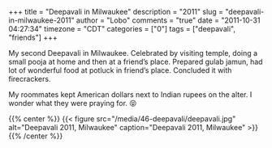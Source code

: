 +++
title = "Deepavali in Milwaukee"
description = "2011"
slug = "deepavali-in-milwaukee-2011"
author = "Lobo"
comments = "true"
date = "2011-10-31 04:27:34"
timezone = "CDT"
categories = ["0"]
tags = ["deepavali", "friends"]
+++

My second Deepavali in Milwaukee. Celebrated by visiting temple, doing a small pooja at home and then at a friend’s place. Prepared gulab jamun, had lot of wonderful food at potluck in friend’s place. Concluded it with firecrackers.

My roommates kept American dollars next to Indian rupees on the alter. I wonder what they were praying for. :stuck_out_tongue_closed_eyes:

{{% center %}}
{{< figure src="/media/46-deepavali/deepavali.jpg" alt="Deepavali 2011, Milwaukee" caption="Deepavali 2011, Milwaukee" >}}
{{% /center %}}
